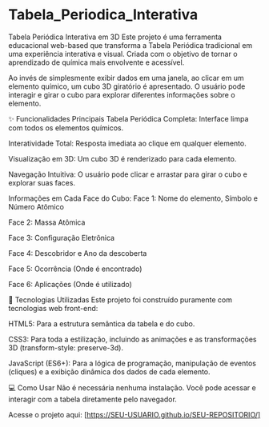# Tabela_Periodica_Interativa
Tabela Periódica Interativa em 3D
Este projeto é uma ferramenta educacional web-based que transforma a Tabela Periódica tradicional em uma experiência interativa e visual. Criada com o objetivo de tornar o aprendizado de química mais envolvente e acessível.

Ao invés de simplesmente exibir dados em uma janela, ao clicar em um elemento químico, um cubo 3D giratório é apresentado. O usuário pode interagir e girar o cubo para explorar diferentes informações sobre o elemento.

✨ Funcionalidades Principais
Tabela Periódica Completa: Interface limpa com todos os elementos químicos.

Interatividade Total: Resposta imediata ao clique em qualquer elemento.

Visualização em 3D: Um cubo 3D é renderizado para cada elemento.

Navegação Intuitiva: O usuário pode clicar e arrastar para girar o cubo e explorar suas faces.

Informações em Cada Face do Cubo:
Face 1: Nome do elemento, Símbolo e Número Atômico

Face 2: Massa Atômica

Face 3: Configuração Eletrônica

Face 4: Descobridor e Ano da descoberta

Face 5: Ocorrência (Onde é encontrado)

Face 6: Aplicações (Onde é utilizado)

🚀 Tecnologias Utilizadas
Este projeto foi construído puramente com tecnologias web front-end:

HTML5: Para a estrutura semântica da tabela e do cubo.

CSS3: Para toda a estilização, incluindo as animações e as transformações 3D (transform-style: preserve-3d).

JavaScript (ES6+): Para a lógica de programação, manipulação de eventos (cliques) e a exibição dinâmica dos dados de cada elemento.

💻 Como Usar
Não é necessária nenhuma instalação. Você pode acessar e interagir com a tabela diretamente pelo navegador.

Acesse o projeto aqui: [https://SEU-USUARIO.github.io/SEU-REPOSITORIO/]
